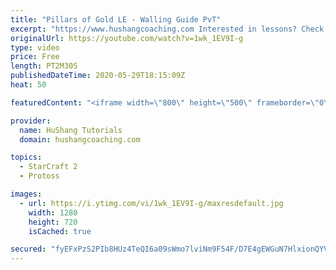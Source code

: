 ```yaml
---
title: "Pillars of Gold LE - Walling Guide PvT"
excerpt: "https://www.hushangcoaching.com Interested in lessons? Check out the website for more information ------------------------------------------------------------------------------------------------------- Want to support HuShang Tutorials directly? Patreon is a website where you can contribute a monthly"
originalUrl: https://youtube.com/watch?v=1wk_1EV9I-g
type: video
price: Free
length: PT2M30S
publishedDateTime: 2020-05-29T18:15:09Z
heat: 50

featuredContent: "<iframe width=\"800\" height=\"500\" frameborder=\"0\" src=\"https://www.youtube.com/embed/1wk_1EV9I-g\" allow=\"accelerometer; autoplay; encrypted-media; gyroscope; picture-in-picture\" allowfullscreen></iframe>"

provider:
  name: HuShang Tutorials
  domain: hushangcoaching.com

topics:
  - StarCraft 2
  - Protoss

images:
  - url: https://i.ytimg.com/vi/1wk_1EV9I-g/maxresdefault.jpg
    width: 1280
    height: 720
    isCached: true

secured: "fyEFxPzS2PIb8HUz4TeQI6a09sWmo7lviNm9F54F/D7E4gEWGuN7HlxionQYVc0Y6gekyBiCPOBDCErGLTbj/zYYlTUuy6rAsv/h+EqUFQq19Z+qdshQaqnQSxag3XMVbTqHF0KoPraUQhWJFSGpYN+iOwOwxsK5QxslLGVJTTirdVA6ROD2D9moj6JItemZIzXVm7gZ80rK9XtaiXvZ3ihWXqSwdpfoHd3znxALxdPEQ+WfbRF5nnYmA2/Y9v/HP4c05XJlbzVQgTkvCxBCYQyzvLQzxDHBxy0nVILDc1V3/rxPV2L8iatOjtSezErTJjCnpsp+KNN53FUW2I/IitNY8y3dLEfBTx6pOss8fVtM5LZVHGvsMpB5jG10dRVCHRNMJxlGjhabmI1drL/yVeO7XCiU0FLvqFQgS18VS+8=;liXInZv5Jl6Iva91Bi1Kjg=="
---
```


